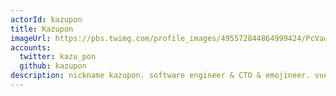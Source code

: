 ```yaml
---
actorId: kazupon
title: Kazupon
imageUrl: https://pbs.twimg.com/profile_images/495572844864999424/PcVaqUeq_200x200.png
accounts:
  twitter: kazu_pon
  github: kazupon
description: nickname kazupon. software engineer & CTO & emojineer. vue.js core team member. vuejs-jp users group organizer. storybook vue supporting member. 😺
---
```

